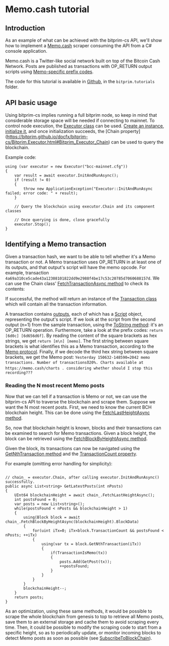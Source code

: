 # Memo.cash tutorial

## Introduction

As an example of what can be achieved with the bitprim-cs API, we'll show how to implement a [Memo.cash](https://memo.cash/)
scraper consuming the API from a C# console application.

Memo.cash is a Twitter-like social network built on top of the Bitcoin Cash Network. Posts are published as transactions with OP_RETURN
output scripts using [Memo-specific prefix codes](https://memo.cash/protocol).

The code for this tutorial is available in [Github](https://github.com/bitprim/bitprim-cs.git), in the `bitprim.tutorials` folder.

## API basic usage

Using bitprim-cs implies running a full bitprim node, so keep in mind that considerable storage space will be needed if connecting to mainnet.
To control node execution, the [Executor class](https://bitprim.github.io/docfx/bitprim-cs/Bitprim.Executor.html) can be used. [Create an instance](https://bitprim.github.io/docfx/bitprim-cs/Bitprim.Executor.html#constructors), [initialize it](https://bitprim.github.io/docfx/bitprim-cs/Bitprim.Executor.html#Bitprim_Executor_InitAndRunAsync), and once initialization succeeds, the 
[Chain property] (https://bitprim.github.io/docfx/bitprim-cs/Bitprim.Executor.html#Bitprim_Executor_Chain) can be used to query the blockchain.

Example code:

```
using (var executor = new Executor("bcc-mainnet.cfg"))
{
    var result = await executor.InitAndRunAsync();
    if (result != 0)
    {
        throw new ApplicationException("Executor::InitAndRunAsync failed; error code: " + result);
    }
    
    // Query the blockchain using executor.Chain and its component classes

    // Once querying is done, close gracefully
    executor.Stop();
}
```

## Identifying a Memo transaction

Given a transaction hash, we want to be able to tell whether it's a Memo transaction or not. A Memo transaction uses
OP_RETURN in at least one of its outputs, and that output's script will have the memo opcode. For example,
transaction `4a69a310ce5cade43a12308101822dd9e2988f4be17c53c20785d7060688157d`.
We can use the Chain class' [FetchTransactionAsync method](https://bitprim.github.io/docfx/bitprim-cs/Bitprim.Chain.html#Bitprim_Chain_FetchTransactionAsync_System_Byte___System_Boolean_) to check its contents:

If successful, the method will return an instance of the [Transaction class](https://bitprim.github.io/docfx/bitprim-cs/Bitprim.Transaction.html)
which will contain all the transaction information. 

A transaction contains [outputs](https://bitprim.github.io/docfx/bitprim-cs/Bitprim.Output.html), each of which has a [Script](https://bitprim.github.io/docfx/bitprim-cs/Bitprim.Script.html) object, representing the output's script.
If we look at the script from the second output (n=1) from the sample transaction,
using the [ToString method](https://bitprim.github.io/docfx/bitprim-cs/Bitprim.Script.html#Bitprim_Script_ToString_UInt32_):
it's an OP_RETURN operation. Furthermore, take a look at the prefix codes: `return [6d0c] [6d656d6f]`.
By reading the content of the square brackets as hex strings, we get `return [m\n] [memo]`. The first
string between square brackets is what identifies this as a Memo transaction, according to the [Memo protocol](https://memo.cash/protocol).
Finally, if we decode the third hex string between square brackets, we get the Memo post: `Yesterday 150632-148590=2042 memo transactions. Number of transactionsð20%. Charts available at https://memo.cash/charts . considering whether should I stop this recording???`

### Reading the N most recent Memo posts

Now that we can tell if a transaction is Memo or not, we can use the bitprim-cs API to traverse the blockchain and scrape them.
Suppose we want the N most recent posts. First, we need to know the current BCH blockchain height. This can be done using the
[FetchLastHeightAsync method](https://bitprim.github.io/docfx/bitprim-cs/Bitprim.Chain.html#Bitprim_Chain_FetchLastHeightAsync).

So, now that blockchain height is known, blocks and their transactions can be examined to search for Memo transactions. Given a block height, the block can be retrieved using the [FetchBlockByHeightAsync method](https://bitprim.github.io/docfx/bitprim-cs/Bitprim.Chain.html#Bitprim_Chain_FetchBlockByHeightAsync_UInt64_).

Given the block, its transactions can now be navigated using the [GetNthTransaction method](https://bitprim.github.io/docfx/bitprim-cs/Bitprim.Block.html#Bitprim_Block_GetNthTransaction_UInt64_) and the
[TransactionCount property](https://bitprim.github.io/docfx/bitprim-cs/Bitprim.Block.html#Bitprim_Block_TransactionCount).

For example (omitting error handling for simplicity):

```

// chain_ = executor.Chain, after calling executor.InitAndRunAsync() successfully.
public async List<string> GetLatestPosts(int nPosts)
{
    UInt64 blockchainHeight = await chain_.FetchLastHeightAsync();
    int postsFound = 0;
    var posts = new List<string>();
    while(postsFound < nPosts && blockchainHeight > 1)
    {
        using(Block block = await chain_.FetchBlockByHeightAsync(blockchainHeight).BlockData)
        {
            for(uint iTx=0; iTx<block.TransactionCount && postsFound < nPosts; ++iTx)
            {
                using(var tx = block.GetNthTransaction(iTx))
                {
                    if(TransactionIsMemo(tx))
                    {
                        posts.Add(GetPost(tx));
                        ++postsFound;
                    }
                }
            }
        }
        blockchainHeight--;
    }
    return posts;
}
```

As an optimization, using these same methods, it would be possible to scrape the whole blockchain from genesis to top to retrieve all Memo posts,
save them to an external storage and cache them to avoid scraping every time. Then, it could be possible to modify the scraping code to start from
a specific height, so as to periodically update, or monitor incoming blocks to detect Memo posts as soon as possible (see
[SubscribeToBlockChain](https://bitprim.github.io/docfx/bitprim-cs/Bitprim.Executor.html#Bitprim_Executor_SubscribeToBlockChain_Bitprim_Executor_BlockHandler_)). 
